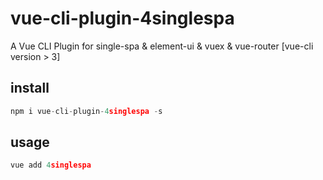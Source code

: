 # vue-cli-plugin-4singlespa
A Vue CLI Plugin for single-spa & element-ui & vuex & vue-router 
[vue-cli version > 3]

## install
```javascript
npm i vue-cli-plugin-4singlespa -s
```

## usage
```javascript
vue add 4singlespa
```